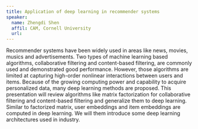 ```yaml
---
title: Application of deep learning in recommender systems
speaker:
  name: Zhengdi Shen
  affil: CAM, Cornell University
  url: 
---
```


Recommender systems have been widely used in areas like news, movies, musics and advertisements. Two types of machine learning based algorithms, collaborative filtering and content-based filtering, are commonly used and demonstrated good performance. However, those algorithms are limited at capturing high-order nonlinear interactions between users and items. Because of the growing computing power and capability to acquire personalized data, many deep learning methods are proposed. This presentation will review algorithms like matrix factorization for collaborative filtering and content-based filtering and generalize them to deep learning. Similar to factorized matrix, user embeddings and item embeddings are computed in deep learning. We will them introduce some deep learning architectures used in industry.